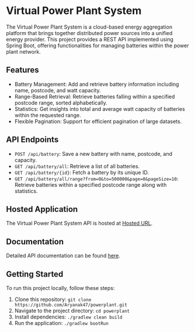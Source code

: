# Virtual Power Plant System

The Virtual Power Plant System is a cloud-based energy aggregation platform that brings together distributed power sources into a unified energy provider. This project provides a REST API implemented using Spring Boot, offering functionalities for managing batteries within the power plant network.

## Features

- Battery Management: Add and retrieve battery information including name, postcode, and watt capacity.
- Range-Based Retrieval: Retrieve batteries falling within a specified postcode range, sorted alphabetically.
- Statistics: Get insights into total and average watt capacity of batteries within the requested range.
- Flexible Pagination: Support for efficient pagination of large datasets.

## API Endpoints

- `POST /api/battery`: Save a new battery with name, postcode, and capacity.
- `GET /api/battery/all`: Retrieve a list of all batteries.
- `GET /api/battery/{id}`: Fetch a battery by its unique ID.
- `GET /api/battery/all/range?from=0&to=500000&page=0&pageSize=10`: Retrieve batteries within a specified postcode range along with statistics.

## Hosted Application

The Virtual Power Plant System API is hosted at [Hosted URL](https://power-plant.onrender.com).

## Documentation

Detailed API documentation can be found [here](https://documenter.getpostman.com/view/11023757/2s9Xy2PBpb).

## Getting Started

To run this project locally, follow these steps:

1. Clone this repository: `git clone https://github.com/Aryanak47/powerplant.git`
2. Navigate to the project directory: `cd powerplant`
3. Install dependencies: `./gradlew clean build`
4. Run the application: `./gradlew bootRun`


